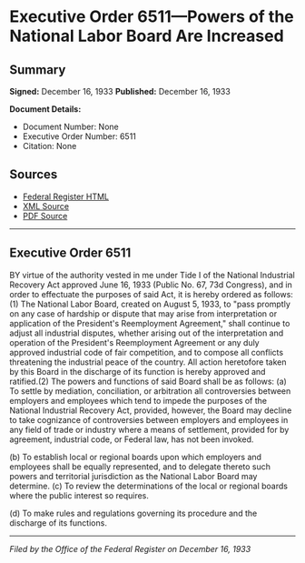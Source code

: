 # Executive Order 6511—Powers of the National Labor Board Are Increased

## Summary

**Signed:** December 16, 1933
**Published:** December 16, 1933

**Document Details:**
- Document Number: None
- Executive Order Number: 6511
- Citation: None

## Sources
- [Federal Register HTML](https://www.presidency.ucsb.edu/documents/executive-order-6511-powers-the-national-labor-board-are-increased)
- [XML Source](None)
- [PDF Source](None)

---

## Executive Order 6511

BY virtue of the authority vested in me under Tide I of the National Industrial Recovery Act approved June 16, 1933 (Public No. 67, 73d Congress), and in order to effectuate the purposes of said Act, it is hereby ordered as follows:
    (1) The National Labor Board, created on August 5, 1933, to "pass promptly on any case of hardship or dispute that may arise from interpretation or application of the President's Reemployment Agreement," shall continue to adjust all industrial disputes, whether arising out of the interpretation and operation of the President's Reemployment Agreement or any duly approved industrial code of fair competition, and to compose all conflicts threatening the industrial peace of the country. All action heretofore taken by this Board in the discharge of its function is hereby approved and ratified.(2) The powers and functions of said Board shall be as follows:
(a) To settle by mediation, conciliation, or arbitration all controversies between employers and employees which tend to impede the purposes of the National Industrial Recovery Act, provided, however, the Board may decline to take cognizance of controversies between employers and employees in any field of trade or industry where a means of settlement, provided for by agreement, industrial code, or Federal law, has not been invoked.

(b) To establish local or regional boards upon which employers and employees shall be equally represented, and to delegate thereto such powers and territorial jurisdiction as the National Labor Board may determine.
(c) To review the determinations of the local or regional boards where the public interest so requires.

(d) To make rules and regulations governing its procedure and the discharge of its functions.

---

*Filed by the Office of the Federal Register on December 16, 1933*
